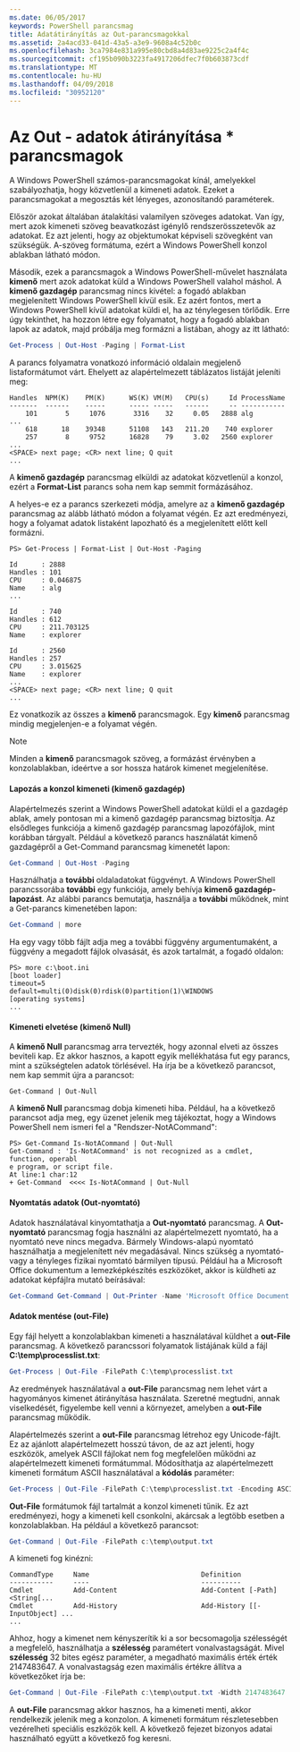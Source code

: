 ```yaml
---
ms.date: 06/05/2017
keywords: PowerShell parancsmag
title: Adatátirányítás az Out-parancsmagokkal
ms.assetid: 2a4acd33-041d-43a5-a3e9-9608a4c52b0c
ms.openlocfilehash: 3ca7984e831a995e80cbd8a4d83ae9225c2a4f4c
ms.sourcegitcommit: cf195b090b3223fa4917206dfec7f0b603873cdf
ms.translationtype: MT
ms.contentlocale: hu-HU
ms.lasthandoff: 04/09/2018
ms.locfileid: "30952120"
---
```

# <a name="redirecting-data-with-out--cmdlets"></a>Az Out - adatok átirányítása * parancsmagok

A Windows PowerShell számos-parancsmagokat kínál, amelyekkel szabályozhatja, hogy közvetlenül a kimeneti adatok. Ezeket a parancsmagokat a megosztás két lényeges, azonosítandó paraméterek.

Először azokat általában átalakítási valamilyen szöveges adatokat. Van így, mert azok kimeneti szöveg beavatkozást igénylő rendszerösszetevők az adatokat. Ez azt jelenti, hogy az objektumokat képviseli szövegként van szükségük. A-szöveg formátuma, ezért a Windows PowerShell konzol ablakban látható módon.

Második, ezek a parancsmagok a Windows PowerShell-művelet használata **kimenő** mert azok adatokat küld a Windows PowerShell valahol máshol. A **kimenő gazdagép** parancsmag nincs kivétel: a fogadó ablakban megjelenített Windows PowerShell kívül esik. Ez azért fontos, mert a Windows PowerShell kívül adatokat küldi el, ha az ténylegesen törlődik. Erre úgy tekinthet, ha hozzon létre egy folyamatot, hogy a fogadó ablakban lapok az adatok, majd próbálja meg formázni a listában, ahogy az itt látható:

```powershell
Get-Process | Out-Host -Paging | Format-List
```

A parancs folyamatra vonatkozó információ oldalain megjelenő listaformátumot várt. Ehelyett az alapértelmezett táblázatos listáját jeleníti meg:

```output
Handles  NPM(K)    PM(K)      WS(K) VM(M)   CPU(s)     Id ProcessName
-------  ------    -----      ----- -----   ------     -- -----------
    101       5     1076       3316    32     0.05   2888 alg
...
    618      18    39348      51108   143   211.20    740 explorer
    257       8     9752      16828    79     3.02   2560 explorer
...
<SPACE> next page; <CR> next line; Q quit
...
```

A **kimenő gazdagép** parancsmag elküldi az adatokat közvetlenül a konzol, ezért a **Format-List** parancs soha nem kap semmit formázásához.

A helyes-e ez a parancs szerkezeti módja, amelyre az a **kimenő gazdagép** parancsmag az alább látható módon a folyamat végén. Ez azt eredményezi, hogy a folyamat adatok listaként lapozható és a megjelenített előtt kell formázni.

```
PS> Get-Process | Format-List | Out-Host -Paging

Id      : 2888
Handles : 101
CPU     : 0.046875
Name    : alg
...

Id      : 740
Handles : 612
CPU     : 211.703125
Name    : explorer

Id      : 2560
Handles : 257
CPU     : 3.015625
Name    : explorer
...
<SPACE> next page; <CR> next line; Q quit
...
```

Ez vonatkozik az összes a **kimenő** parancsmagok. Egy **kimenő** parancsmag mindig megjelenjen-e a folyamat végén.

> [!NOTE]
> Minden a **kimenő** parancsmagok szöveg, a formázást érvényben a konzolablakban, ideértve a sor hossza határok kimenet megjelenítése.

#### <a name="paging-console-output-out-host"></a>Lapozás a konzol kimeneti (kimenő gazdagép)

Alapértelmezés szerint a Windows PowerShell adatokat küldi el a gazdagép ablak, amely pontosan mi a kimenő gazdagép parancsmag biztosítja. Az elsődleges funkciója a kimenő gazdagép parancsmag lapozófájlok, mint korábban tárgyalt. Például a következő parancs használatát kimenő gazdagépről a Get-Command parancsmag kimenetét lapon:

```powershell
Get-Command | Out-Host -Paging
```

Használhatja a **további** oldaladatokat függvényt. A Windows PowerShell parancssorába **további** egy funkciója, amely behívja **kimenő gazdagép-lapozást**. Az alábbi parancs bemutatja, használja a **további** működnek, mint a Get-parancs kimenetében lapon:

```powershell
Get-Command | more
```

Ha egy vagy több fájlt adja meg a további függvény argumentumaként, a függvény a megadott fájlok olvasását, és azok tartalmát, a fogadó oldalon:

```
PS> more c:\boot.ini
[boot loader]
timeout=5
default=multi(0)disk(0)rdisk(0)partition(1)\WINDOWS
[operating systems]
...
```

#### <a name="discarding-output-out-null"></a>Kimeneti elvetése (kimenő Null)

A **kimenő Null** parancsmag arra tervezték, hogy azonnal elveti az összes beviteli kap. Ez akkor hasznos, a kapott egyik mellékhatása fut egy parancs, mint a szükségtelen adatok törlésével. Ha írja be a következő parancsot, nem kap semmit újra a parancsot:

```powreshell
Get-Command | Out-Null
```

A **kimenő Null** parancsmag dobja kimeneti hiba. Például, ha a következő parancsot adja meg, egy üzenet jelenik meg tájékoztat, hogy a Windows PowerShell nem ismeri fel a "Rendszer-NotACommand":

```
PS> Get-Command Is-NotACommand | Out-Null
Get-Command : 'Is-NotACommand' is not recognized as a cmdlet, function, operabl
e program, or script file.
At line:1 char:12
+ Get-Command  <<<< Is-NotACommand | Out-Null
```

#### <a name="printing-data-out-printer"></a>Nyomtatás adatok (Out-nyomtató)

Adatok használatával kinyomtathatja a **Out-nyomtató** parancsmag. A **Out-nyomtató** parancsmag fogja használni az alapértelmezett nyomtató, ha a nyomtató neve nincs megadva. Bármely Windows-alapú nyomtató használhatja a megjelenített név megadásával. Nincs szükség a nyomtató- vagy a tényleges fizikai nyomtató bármilyen típusú. Például ha a Microsoft Office dokumentum a lemezképkészítés eszközöket, akkor is küldheti az adatokat képfájlra mutató beírásával:

```powershell
Get-Command Get-Command | Out-Printer -Name 'Microsoft Office Document Image Writer'
```

#### <a name="saving-data-out-file"></a>Adatok mentése (out-File)

Egy fájl helyett a konzolablakban kimeneti a használatával küldhet a **out-File** parancsmag. A következő parancssori folyamatok listájának küld a fájl **C:\\temp\\processlist.txt**:

```powershell
Get-Process | Out-File -FilePath C:\temp\processlist.txt
```

Az eredmények használatával a **out-File** parancsmag nem lehet várt a hagyományos kimenet átirányítása használata. Szeretné megtudni, annak viselkedését, figyelembe kell venni a környezet, amelyben a **out-File** parancsmag működik.

Alapértelmezés szerint a **out-File** parancsmag létrehoz egy Unicode-fájlt. Ez az ajánlott alapértelmezett hosszú távon, de az azt jelenti, hogy eszközök, amelyek ASCII fájlokat nem fog megfelelően működni az alapértelmezett kimeneti formátummal. Módosíthatja az alapértelmezett kimeneti formátum ASCII használatával a **kódolás** paraméter:

```powershell
Get-Process | Out-File -FilePath C:\temp\processlist.txt -Encoding ASCII
```

**Out-File** formátumok fájl tartalmát a konzol kimeneti tűnik. Ez azt eredményezi, hogy a kimeneti kell csonkolni, akárcsak a legtöbb esetben a konzolablakban. Ha például a következő parancsot:

```powershell
Get-Command | Out-File -FilePath c:\temp\output.txt
```

A kimeneti fog kinézni:

```output
CommandType     Name                            Definition
-----------     ----                            ----------
Cmdlet          Add-Content                     Add-Content [-Path] <String[...
Cmdlet          Add-History                     Add-History [[-InputObject] ...
...
```

Ahhoz, hogy a kimenet nem kényszerítik ki a sor becsomagolja szélességét a megfelelő, használhatja a **szélesség** paramétert vonalvastagságát. Mivel **szélesség** 32 bites egész paraméter, a megadható maximális érték érték 2147483647. A vonalvastagság ezen maximális értékre állítva a következőket írja be:

```powershell
Get-Command | Out-File -FilePath c:\temp\output.txt -Width 2147483647
```

A **out-File** parancsmag akkor hasznos, ha a kimeneti menti, akkor rendelkezik jelenik meg a konzolon. A kimeneti formátum részletesebben vezérelheti speciális eszközök kell. A következő fejezet bizonyos adatai használható együtt a következő fog keresni.